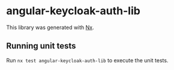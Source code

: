 # angular-keycloak-auth-lib

This library was generated with [Nx](https://nx.dev).

## Running unit tests

Run `nx test angular-keycloak-auth-lib` to execute the unit tests.
